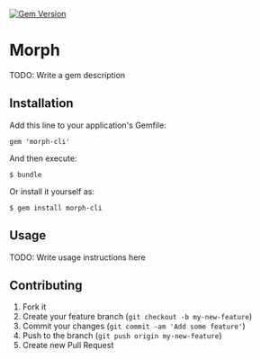 [![Gem Version](https://badge.fury.io/rb/morph-cli.png)](http://badge.fury.io/rb/morph-cli)

# Morph

TODO: Write a gem description

## Installation

Add this line to your application's Gemfile:

    gem 'morph-cli'

And then execute:

    $ bundle

Or install it yourself as:

    $ gem install morph-cli

## Usage

TODO: Write usage instructions here

## Contributing

1. Fork it
2. Create your feature branch (`git checkout -b my-new-feature`)
3. Commit your changes (`git commit -am 'Add some feature'`)
4. Push to the branch (`git push origin my-new-feature`)
5. Create new Pull Request
